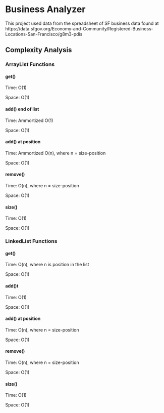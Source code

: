 <h1>Business Analyzer</h1>
<p>This project used data from the spreadsheet of SF business data found at https://data.sfgov.org/Economy-and-Community/Registered-Business-Locations-San-Francisco/g8m3-pdis</p>
<h2>Complexity Analysis</h2>
<h3>ArrayList Functions</h3>
<h4>get()</h4>
<p>Time: O(1)</p><p>Space: O(1)</p>
<h4>add() end of list</h4>
<p>Time: Ammortized O(1)</p>
<p>Space: O(1)</p>
<h4>add() at position</h4>
<p>Time: Ammortized O(n), where n = size-position</p>
<p>Space: O(1)</p>
<h4>remove()</h4>
<p>Time: O(n), where n = size-position</p>
<p>Space: O(1)</p>
<h4>size()</h4>
<p>Time: O(1)</p>
<p>Space: O(1)</p>
<h3>LinkedList Functions</h3>
<h4>get()</h4>
<p>Time: O(n), where n is position in the list</p>
<p>Space: O(1)</p>
<h4>add()t</h4>
<p>Time: O(1)</p>
<p>Space: O(1)</p>
<h4> add() at position</h4>
<p>Time: O(n), where n = size-position</p>
<p>Space: O(1)</p>
<h4>remove()</h4>
<p>Time: O(n), where n = size-position</p>
<p>Space: O(1)</p>
<h4>size()</h4>
<p>Time: O(1)</p>
<p>Space: O(1)</p>




